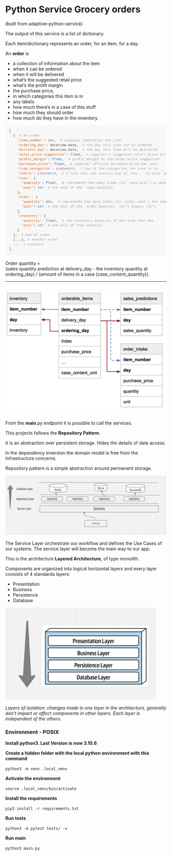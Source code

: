 # Python Service Grocery orders
(built from adaptive-python-service)

The output of this service is a list of dictionary.

Each item/dictionary represents an order, for an item, for a day.

An **order** is 
- a collection of information about the item
- when it can be ordered 
- when it will be delivered
- what’s the suggested retail price
- what’s the profit margin
- the purchase price, 
- in which categories this item is in
- any labels
- how much there’s in a case of this stuff
- how much they should order
- how much do they have in the inventory.



![sample_order_dict.jpg](static%2Fsample_order_dict.jpg)

Order quantity =  
(sales quantity prediction at delivery_day - the inventory quantity at ordering_day) / (amount of items in a case (case_content_quantity)).

---------------------------------------
![database_diagram.jpg](static%2Fdatabase_diagram.jpg)
----------------------------------------------------------------
From the **main**.py endpoint it is possible to call the services.


This projects follows the **Repository Pattern**.

It is an abstraction over persistent storage.
Hides the details of data access.

In the dependency inversion the domain model is free from the Infrastructure concerns.

Repository pattern is a simple abstraction
around permanent storage. 


![RepositoryPattern.jpg](static%2FRepositoryPattern.jpg)

The Service Layer orchestrate our workflow and defines the Use Cases of our systems.
The service layer will become the main way to our app.

This is the architecture **Layered Architecture**, of type monolith.

Components are organized into logical horizontal layers and every layer consists of 4 standards layers:

* Presentation
* Business
* Persistence
* Database

![Layers.jpg](static%2FLayers.jpg)

_Layers of isolation: changes made in one layer in the architecture, generally don't impact
or affect components in other layers.
Each layer is independent of the others._



### Environment - POSIX
**Install python3. Last Version is now 3.10.6**

**Create a hidden folder with the local python environment with this command**

`python3 -m venv .local_venv`


**Activate the environment**

`source .local_venv/bin/activate`

**Install the requirements**

`pip3 install -r requirements.txt`

**Run tests**

`python3 -m pytest tests/ -v`

**Run main**

`python3 main.py`
